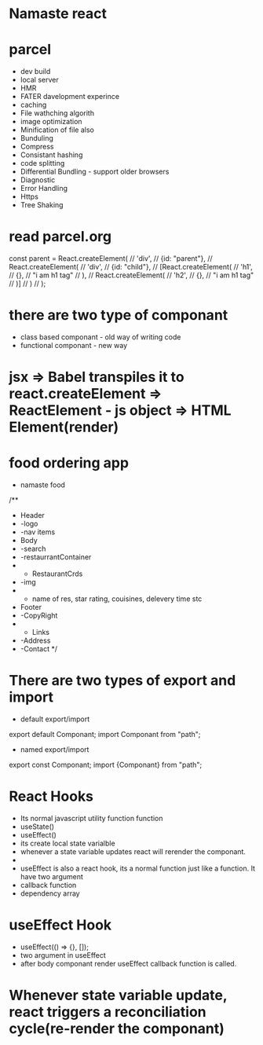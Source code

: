 # Namaste react

# parcel
- dev build
- local server
- HMR
- FATER davelopment experince
- caching
- File wathching algorith
- image optimization
- Minification of file also
- Bunduling
- Compress
- Consistant hashing
- code splitting
- Differential Bundling - support older browsers
- Diagnostic
- Error Handling
- Https
- Tree Shaking

# read parcel.org 


const parent = React.createElement(
//     'div',
//     {id: "parent"},
//     React.createElement(
//         'div',
//         {id: "child"},
//         [React.createElement(
//             'h1',
//             {},
//             "i am h1 tag"
//         ),
//         React.createElement(
//             'h2',
//             {},
//             "i am h1 tag"
//         )]
//     )
// );


# there are two type of componant
- class based componant - old way of writing code
- functional componant - new way


# jsx => Babel transpiles it to react.createElement => ReactElement - js object => HTML Element(render)

# food ordering app
- namaste food

/** 
 * Header
 * -logo
 * -nav items
 * Body
 * -search
 * -restaurrantContainer
 *  - RestaurantCrds
 *    -img
 *    - name of res, star rating, couisines, delevery time stc
 * Footer
 * -CopyRight
 * - Links
 * -Address
 * -Contact
*/


# There are two types of export and import
- default export/import

export default Componant;
import Componant from "path";

- named export/import

export const Componant;
import {Componant} from "path";

# React Hooks
- Its normal javascript utility function function
- useState()
- useEffect()
- its create local state varialble
- whenever a state variable updates react will rerender the componant.
- 
- useEffect is also a react hook, its a normal function just like a function. It have two argument
- callback function
- dependency array

# useEffect Hook
- useEffect(() => {}, []);
- two argument in useEffect
- after body componant render useEffect callback function is called.

# Whenever state variable update, react triggers a reconciliation cycle(re-render the componant)


